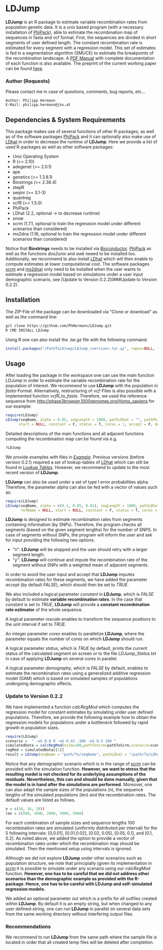 # LDJump
**LDJump** is an R package to estimate variable recombination rates from population genetic data. 
It is a unix based program (with a necessary installation of [PhiPack](<https://www.maths.otago.ac.nz/~dbryant/software/>)), able to estimate the recombination map of sequences in fasta and vcf format. 
First, the sequences are divided in short segments of user defined length. The constant recombination rate is estimated for every segment with a regression model. 
This set of estimates is fed in a segmentation algorithm (SMUCE) to estimate the breakpoints of the recombination landscape. A [PDF Manual](./LDJump.pdf) with complete documentation of each function is also available. The preprint of the current working paper can be found [here](<https://doi.org/10.1101/190876>).

### Author (Requests)
Please contact me in case of questions, comments, bug reports, etc...

    Author: Philipp Hermann
    E-Mail: philipp.hermann@jku.at

## Dependencies & System Requirements
This package makes use of several functions of other R-packages, as well as of the software packages [PhiPack](<https://www.maths.otago.ac.nz/~dbryant/software/>) and it can optionally also make use of [LDhat](<https://github.com/auton1/LDhat>) in order to decrease the runtime of **LDJump**. Here we provide a list of used R-packages as well as other software packages: 

* Unix Operating System
* R (>= 2.10)
* adegenet (>= 2.0.1)
* ape
* genetics (>= 1.3.8.1)
* Biostrings (>= 2.38.4)
* stepR
* seqinr (>= 3.1-3)
* quantreg
* vcfR (>= 1.5.0)
* PhiPack
* LDhat (2.2, optional -> to decrease runtime)
* snow
* scrm (1.7.1, optional to train the regression model under different scenarios than considered)
* ms2dna (1.16, optional to train the regression model under different scenarios than considered)

Notice that **Biostrings** needs to be installed via [Bioconductor](<http://bioconductor.org/packages/release/bioc/html/Biostrings.html>).  [PhiPack](<https://www.maths.otago.ac.nz/~dbryant/software/>) as well as the functions *dos2unix* and *awk* neeed to be installed too. Additionally, we recommend to also install [LDhat](<https://github.com/auton1/LDhat>) which will then enable to compute estimates at lower computational cost. The software packages [scrm](<https://github.com/scrm/scrm>) and [ms2dna](<http://guanine.evolbio.mpg.de/bioBox/>)) only need to be installed when the user wants to estimate a regression model based on simulations under a user input demographic scenario, see [Update to Version 0.2.2](###Update to Version 0.2.2).


## Installation
The ZIP-File of the package can be downloaded via "Clone or download" as well as the command line: 

```markdown
git clone https://github.com/PhHermann/LDJump.git
R CMD INSTALL LDJump
``` 

Using *R* one can also install the *.tar.gz* file with the following command: 
```R
install.packages("/PathToLDJump/LDJump_<version>.tar.gz", repos=NULL, type="source")
```

## Usage

After loading the package in the workspace one can use the main function *LDJump* in order to estimate the variable recombination rate for the population of interest. We recommend to use **LDJump** with the population in *fasta*-Format. Alternatively, restructuring of *vcf*-Files is also possible with a implemented function *vcfR_to_fasta*. Therefore, we used the reference sequence from <http://phase3browser.1000genomes.org/Homo_sapiens> for our example: 

```R
require(LDJump)
LDJump(seqName, alpha = 0.05, segLength = 1000, pathLDhat = "", pathPhi = "", format = "fasta", refName = NULL, 
      start = NULL, constant = F, status = T, cores = 1, accept = F, demography = F, out = "")
```

Detailed descriptions of the main functions and all adjacent functions computing the recombination map can be found via e.g.

```R
?LDJump
```

We provide examples with files in *[Example](./Example)*. Previous versions (before version 0.2.1) required a set of lookup-tables of [LDhat](<https://github.com/auton1/LDhat>) which can still be found in *[Lookup Tables](./Lookups)*. However, we recommend to update to the most recent version of **LDJump**. 

**LDJump** can also be used under a set of type I error probabilities alpha. Therefore, the parameter *alpha* can also be fed with a vector of values such as:

```R
require(LDJump)
LDJump(seqName, alpha = c(0.1, 0.05, 0.01), segLength = 1000, pathLDhat = "", pathPhi = "", format = "fasta",
       refName = NULL, start = NULL, constant = F, status = T, cores = 1)
```

**LDJump** is designed to estimate recombination rates from segments containing information (by SNPs). Therefore, the program checks all segments (based on the given segment lengths) for the number of SNPS. In case of segments without SNPs, the program will inform the user and ask for input providing the following two options: 
* "n": **LDJump** will be stopped and the user should retry with a larger segment length. 
* "y": **LDJump** will continue and impute the recombination rate of the segment without SNPs with a weighted mean of adjacent segments. 

In order to avoid the user input and accept that **LDJump** imputes recombination rates for these segments, we have added the parameter *accept* (by default *FALSE*), which should then be set to *TRUE*. 

We also included a logical parameter *constant* in **LDJump**, which is *FALSE* by default to estimate **variable recombination rates**. In the case that *constant* is set to *TRUE*, **LDJump** will provide a **constant recombination rate estimator** of the whole sequence. 

A logical parameter *rescale* enables to transform the sequence positions to the unit interval if set to *TRUE*.

An integer parameter *cores* enables to parallelize **LDJump**, where the parameter equals the number of cores on which **LDJump** should run. 

A logical parameter *status*, which is *TRUE* by default, prints the current status of the calculated segment on screen or to the file *LDJump_Status.txt* in case of applying **LDJump** on several cores in parallel. 

A logical parameter *demography*, which is *FALSE* by default, enables to estimate the recombination rates using a generalized additive regression model (GAM) which is based on simulated samples of populations undergoing demographic effects. 

### Update to Version 0.2.2
We have implemented a function *calcRegMod* which computes the regression model for constant estimates by simulating under user defined populations. Therefore, we provide the following example how to obtain the regression  models for populations under a bottleneck followed by rapid growth in population sizes. 

```R
require(LDJump)
scenario =  " -eG 0.0 0 -eG 0.42 -100 -eG 0.5 100 "
simulatedData = calcRegMod(nsim=100,pathToScrm=pathToScrm,scenario=scenario,pathToMs2dna=pathToMs2dna, status = T, pathLDhat = "/path/To/LDhat", pathPhi = "/path/To/Phi")
regMod = simulatedData[[1]]
result = LDJump(seqName = "path/To/seqName", pathLDhat = "/path/To/LDhat", pathPhi = "/path/To/Phi", segLength = 1000, alpha = 0.05, status = T, demography = F, regMod = regMod, status = T, accept = T, cores = 1)
```

Notice that any demographic scenario which is in the range of [scrm](<https://github.com/scrm/scrm/wiki/Command-Line-Options>) can be provided with the simulation function. **However, we want to stress that the resulting model is not checked for its underlying assumptions of the residuals. Nevertheless, this can and should be done manually, given that the model is in hand after the simulations are performed.** Moreover, one can also adapt the sample sizes of the populations (n), the sequence lengths of the simulated populations (len) and the recombination rates. The default values are listed as follows. 
```R
n = c(10, 16, 20))
len = c(500, 1000, 2000, 3000, 5000)
```

For each combination of sample sizes and sequence lengths 100 recombination rates are simulated (uniformly distributed per interval) for the 5 following intervals: [0,0.01], [0.01,0.02], [0.02, 0.05], [0.05, 0.1], and [0.1, 0.2]. As noted above, we added the option to provide a vector of recombination rates under which the recombination map should be simulated. Then the mentioned setup using intervals is ignored. 

Although we did not explore **LDJump** under other scenarios such as population structure, we note that principially (given its implementation in [scrm](<https://github.com/scrm/scrm/wiki/Command-Line-Options>) it is possible to simulate under any scenario using our *calcRegMod* function. **However, one has to be careful that we did not address other scenarios than the demographic example as provided with the R-package. Hence, one has to be careful with LDJump and self-simulated regression models.**

We added an optional parameter *out* which is a prefix for all outfiles created within **LDJump**. By default it is an empty string, but when changed to any user defined-string, one can run **LDJump** in parallel on several data sets from the same working directory without interfering output files. 

### Recommendations
We recommend to run **LDJump** from the same path where the sample file is located in order that all created temp files will be deleted after completion. 
